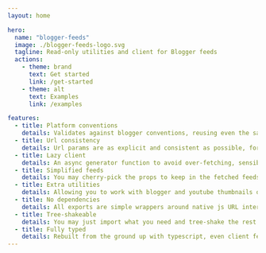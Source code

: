 ```yaml
---
layout: home

hero:
  name: "blogger-feeds"
  image: ./blogger-feeds-logo.svg
  tagline: Read-only utilities and client for Blogger feeds
  actions:
    - theme: brand
      text: Get started
      link: /get-started
    - theme: alt
      text: Examples
      link: /examples

features:
  - title: Platform conventions
    details: Validates against blogger conventions, reusing even the same naming
  - title: Url consistency
    details: Url params are as explicit and consistent as possible, for better cache matching
  - title: Lazy client
    details: An async generator function to avoid over-fetching, sensible platform pagination built-in
  - title: Simplified feeds
    details: You may cherry-pick the props to keep in the fetched feeds, ignore the rest
  - title: Extra utilities
    details: Allowing you to work with blogger and youtube thumbnails or iso dates
  - title: No dependencies
    details: All exports are simple wrappers around native js URL interface and fetch api
  - title: Tree-shakeable
    details: You may just import what you need and tree-shake the rest with your preferred bundler
  - title: Fully typed
    details: Rebuilt from the ground up with typescript, even client feeds and errors are typed
---
```


